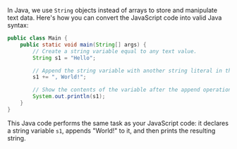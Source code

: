 In Java, we use `String` objects instead of arrays to store and manipulate text data. Here's how you can convert the JavaScript code into valid Java syntax:

```java
public class Main {
    public static void main(String[] args) {
        // Create a string variable equal to any text value.
        String s1 = "Hello";

        // Append the string variable with another string literal in the most idiomatic way.
        s1 += ", World!";

        // Show the contents of the variable after the append operation.
        System.out.println(s1);
    }
}
```

This Java code performs the same task as your JavaScript code: it declares a string variable `s1`, appends "World!" to it, and then prints the resulting string.
